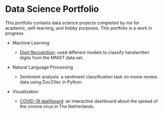 # Data Science Portfolio

This portfolio contains data science projects completed by me for academic, self-learning, and hobby purposes. This portfolio is a work in progress.

* Machine Learning
  * [Digit Recognition](https://github.com/BrittBroere/data_science_portfolio/blob/master/Handwritten%20digit%20recognition/Digit%20recognition.ipynb): used different models to classify handwritten digits from the MNIST data set.

* Natural Language Processing
  * Sentiment analysis: a sentiment classification task on movie review data using Doc2Vec in Python.

* Visualization
  * [COVID-19 dashboard](https://github.com/BrittBroere/data_science_portfolio/blob/master/COVID-19%20NL/COVID19_interactive_dashboard_Netherlands.ipynb): an interactive dashboard about the spread of the corona virus in The Netherlands.
